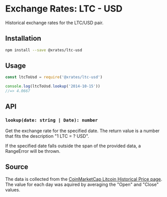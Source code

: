 # Exchange Rates: LTC - USD

Historical exchange rates for the LTC/USD pair.

## Installation

```sh
npm install --save @xrates/ltc-usd
```

## Usage

```js
const ltcToUsd = require('@xrates/ltc-usd')

console.log(ltcToUsd.lookup('2014-10-15'))
//=> 4.0667
```

## API

### `lookup(date: string | Date): number`

Get the exchange rate for the specified date. The return value is a number that fits the description "1 LTC = ? USD".

If the specified date falls outside the span of the provided data, a RangeError will be thrown.

## Source

The data is collected from the [CoinMarketCap Litcoin Historical Price page](https://coinmarketcap.com/currencies/litecoin/historical-data/). The value for each day was aquired by averaging the "Open" and "Close" values.
